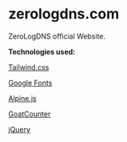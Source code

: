 # zerologdns.com
ZeroLogDNS official Website.

**Technologies used:**

[Tailwind.css](https://tailwindcss.com/)

[Google Fonts](https://fonts.google.com/)

[Alpine.js](https://alpinejs.dev/)

[GoatCounter](https://github.com/arp242/goatcounter)

[jQuery](https://jquery.com/)
